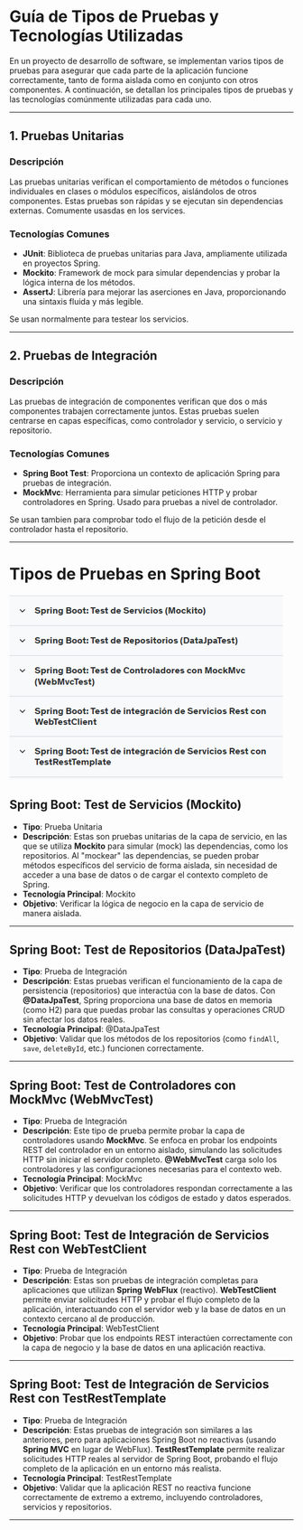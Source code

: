 
# Guía de Tipos de Pruebas y Tecnologías Utilizadas

En un proyecto de desarrollo de software, se implementan varios tipos de pruebas para asegurar que cada parte de la aplicación funcione correctamente, tanto de forma aislada como en conjunto con otros componentes. A continuación, se detallan los principales tipos de pruebas y las tecnologías comúnmente utilizadas para cada uno.

---

## 1. Pruebas Unitarias

### Descripción
Las pruebas unitarias verifican el comportamiento de métodos o funciones individuales en clases o módulos específicos, aislándolos de otros componentes. Estas pruebas son rápidas y se ejecutan sin dependencias externas. Comumente usasdas en los services.

### Tecnologías Comunes
- **JUnit**: Biblioteca de pruebas unitarias para Java, ampliamente utilizada en proyectos Spring.
- **Mockito**: Framework de mock para simular dependencias y probar la lógica interna de los métodos.
- **AssertJ**: Librería para mejorar las aserciones en Java, proporcionando una sintaxis fluida y más legible.

Se usan normalmente para testear los servicios.

---

## 2. Pruebas de Integración

### Descripción
Las pruebas de integración de componentes verifican que dos o más componentes trabajen correctamente juntos. Estas pruebas suelen centrarse en capas específicas, como controlador y servicio, o servicio y repositorio.

### Tecnologías Comunes
- **Spring Boot Test**: Proporciona un contexto de aplicación Spring para pruebas de integración.
- **MockMvc**: Herramienta para simular peticiones HTTP y probar controladores en Spring. Usado para pruebas a nivel de controlador.

Se usan tambien para comprobar todo el flujo de la petición desde el controlador hasta el repositorio.

---



# Tipos de Pruebas en Spring Boot
![img.png](assets/img.png)

## Spring Boot: Test de Servicios (Mockito)

- **Tipo**: Prueba Unitaria
- **Descripción**: Estas son pruebas unitarias de la capa de servicio, en las que se utiliza **Mockito** para simular (mock) las dependencias, como los repositorios. Al "mockear" las dependencias, se pueden probar métodos específicos del servicio de forma aislada, sin necesidad de acceder a una base de datos o de cargar el contexto completo de Spring.
- **Tecnología Principal**: Mockito
- **Objetivo**: Verificar la lógica de negocio en la capa de servicio de manera aislada.

---

## Spring Boot: Test de Repositorios (DataJpaTest)

- **Tipo**: Prueba de Integración
- **Descripción**: Estas pruebas verifican el funcionamiento de la capa de persistencia (repositorios) que interactúa con la base de datos. Con **@DataJpaTest**, Spring proporciona una base de datos en memoria (como H2) para que puedas probar las consultas y operaciones CRUD sin afectar los datos reales.
- **Tecnología Principal**: @DataJpaTest
- **Objetivo**: Validar que los métodos de los repositorios (como `findAll`, `save`, `deleteById`, etc.) funcionen correctamente.

---

## Spring Boot: Test de Controladores con MockMvc (WebMvcTest)

- **Tipo**: Prueba de Integración
- **Descripción**: Este tipo de prueba permite probar la capa de controladores usando **MockMvc**. Se enfoca en probar los endpoints REST del controlador en un entorno aislado, simulando las solicitudes HTTP sin iniciar el servidor completo. **@WebMvcTest** carga solo los controladores y las configuraciones necesarias para el contexto web.
- **Tecnología Principal**: MockMvc
- **Objetivo**: Verificar que los controladores respondan correctamente a las solicitudes HTTP y devuelvan los códigos de estado y datos esperados.

---

## Spring Boot: Test de Integración de Servicios Rest con WebTestClient

- **Tipo**: Prueba de Integración
- **Descripción**: Estas son pruebas de integración completas para aplicaciones que utilizan **Spring WebFlux** (reactivo). **WebTestClient** permite enviar solicitudes HTTP y probar el flujo completo de la aplicación, interactuando con el servidor web y la base de datos en un contexto cercano al de producción.
- **Tecnología Principal**: WebTestClient
- **Objetivo**: Probar que los endpoints REST interactúen correctamente con la capa de negocio y la base de datos en una aplicación reactiva.

---

## Spring Boot: Test de Integración de Servicios Rest con TestRestTemplate

- **Tipo**: Prueba de Integración
- **Descripción**: Estas pruebas de integración son similares a las anteriores, pero para aplicaciones Spring Boot no reactivas (usando **Spring MVC** en lugar de WebFlux). **TestRestTemplate** permite realizar solicitudes HTTP reales al servidor de Spring Boot, probando el flujo completo de la aplicación en un entorno más realista.
- **Tecnología Principal**: TestRestTemplate
- **Objetivo**: Validar que la aplicación REST no reactiva funcione correctamente de extremo a extremo, incluyendo controladores, servicios y repositorios.

---